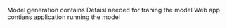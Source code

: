 Model generation contains Detaisl needed for traning the model
Web app contians application running the model
